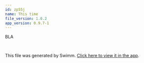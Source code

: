 ```yaml
---
id: zp55j
name: This time
file_version: 1.0.2
app_version: 0.9.7-1
---
```


BLA




<br/>

This file was generated by Swimm. [Click here to view it in the app](http://localhost:5000/repos/ls4DA2fLasmQuEbT4ipw/docs/zp55j).